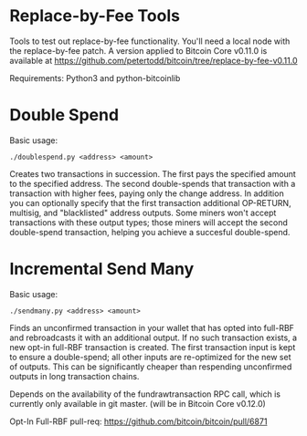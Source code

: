 Replace-by-Fee Tools
====================

Tools to test out replace-by-fee functionality. You'll need a local node with
the replace-by-fee patch. A version applied to Bitcoin Core v0.11.0 is
available at https://github.com/petertodd/bitcoin/tree/replace-by-fee-v0.11.0

Requirements: Python3 and python-bitcoinlib


Double Spend
============

Basic usage:

    ./doublespend.py <address> <amount>

Creates two transactions in succession. The first pays the specified amount to
the specified address. The second double-spends that transaction with a
transaction with higher fees, paying only the change address. In addition you
can optionally specify that the first transaction additional OP-RETURN,
multisig, and "blacklisted" address outputs. Some miners won't accept
transactions with these output types; those miners will accept the second
double-spend transaction, helping you achieve a succesful double-spend.


Incremental Send Many
=====================

Basic usage:

    ./sendmany.py <address> <amount>

Finds an unconfirmed transaction in your wallet that has opted into full-RBF
and rebroadcasts it with an additional output. If no such transaction exists, a
new opt-in full-RBF transaction is created. The first transaction input is kept
to ensure a double-spend; all other inputs are re-optimized for the new set of
outputs.  This can be significantly cheaper than respending unconfirmed outputs
in long transaction chains.

Depends on the availability of the fundrawtransaction RPC call, which is
currently only available in git master. (will be in Bitcoin Core v0.12.0)

Opt-In Full-RBF pull-req: https://github.com/bitcoin/bitcoin/pull/6871
